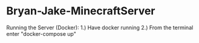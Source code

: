 # Bryan-Jake-MinecraftServer

Running the Server (Docker):
    1.) Have docker running
    2.) From the terminal enter "docker-compose up"
